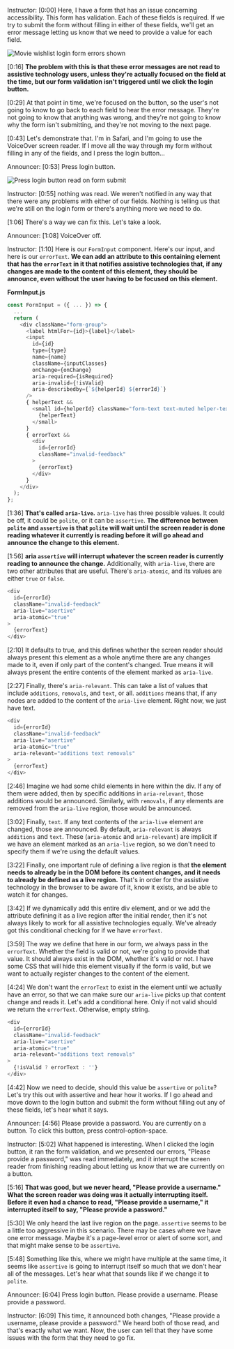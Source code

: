 Instructor: [0:00] Here, I have a form that has an issue concerning accessibility. This form has validation. Each of these fields is required. If we try to submit the form without filling in either of these fields, we'll get an error message letting us know that we need to provide a value for each field.

![Movie wishlist login form errors shown](https://res.cloudinary.com/dg3gyk0gu/image/upload/v1576599778/transcript-images/26-form-errors.jpg)

[0:16] **The problem with this is that these error messages are not read to assistive technology users, unless they're actually focused on the field at the time, but our form validation isn't triggered until we click the login button.**

[0:29] At that point in time, we're focused on the button, so the user's not going to know to go back to each field to hear the error message. They're not going to know that anything was wrong, and they're not going to know why the form isn't submitting, and they're not moving to the next page.

[0:43] Let's demonstrate that. I'm in Safari, and I'm going to use the VoiceOver screen reader. If I move all the way through my form without filling in any of the fields, and I press the login button...

Announcer: [0:53] Press login button.

![Press login button read on form submit](https://res.cloudinary.com/dg3gyk0gu/image/upload/v1576599778/transcript-images/26-form-press-login.jpg)

Instructor: [0:55] nothing was read. We weren't notified in any way that there were any problems with either of our fields. Nothing is telling us that we're still on the login form or there's anything more we need to do.

[1:06] There's a way we can fix this. Let's take a look.

Announcer: [1:08] VoiceOver off.

Instructor: [1:10] Here is our `FormInput` component. Here's our input, and here is our `errorText`. **We can add an attribute to this containing element that has the `errorText` in it that notifies assistive technologies that, if any changes are made to the content of this element, they should be announce, even without the user having to be focused on this element.**

**FormInput.js**
```js
const FormInput = ({ ... }) => {
  ...
  return (
    <div className="form-group">
      <label htmlFor={id}>{label}</label>
      <input
        id={id}
        type={type}
        name={name}
        className={inputClasses}
        onChange={onChange}
        aria-required={isRequired}
        aria-invalid={!isValid}
        aria-describedby={`${helperId} ${errorId}`}
      />
      { helperText &&
        <small id={helperId} className="form-text text-muted helper-text">
          {helperText}
        </small>
      }
      { errorText &&
        <div
          id={errorId}
          className="invalid-feedback"
        >
          {errorText}
        </div>
      }
    </div>
  );
};
```

[1:36] **That's called `aria-live`.** `aria-live` has three possible values. It could be off, it could be `polite`, or it can be `assertive`. **The difference between `polite` and `assertive` is that `polite` will wait until the screen reader is done reading whatever it currently is reading before it will go ahead and announce the change to this element.**

[1:56] **aria `assertive` will interrupt whatever the screen reader is currently reading to announce the change.** Additionally, with `aria-live`, there are two other attributes that are useful. There's `aria-atomic`, and its values are either `true` or `false`.

```js
<div
  id={errorId}
  className="invalid-feedback"
  aria-live="asertive"
  aria-atomic="true"
>
  {errorText}
</div>
```

[2:10] It defaults to true, and this defines whether the screen reader should always present this element as a whole anytime there are any changes made to it, even if only part of the content's changed. True means it will always present the entire contents of the element marked as `aria-live`.

[2:27] Finally, there's `aria-relevant`. This can take a list of values that include `additions`, `removals`, and `text`, or all. `additions` means that, if any nodes are added to the content of the `aria-live` element. Right now, we just have text.

```js
<div
  id={errorId}
  className="invalid-feedback"
  aria-live="asertive"
  aria-atomic="true"
  aria-relevant="additions text removals"
>
  {errorText}
</div>
```

[2:46] Imagine we had some child elements in here within the div. If any of them were added, then by specific additions in `aria-relevant`, those additions would be announced. Similarly, with `removals`, if any elements are removed from the `aria-live` region, those would be announced.

[3:02] Finally, `text`. If any text contents of the `aria-live` element are changed, those are announced. By default, `aria-relevant` is always `additions` and `text`. These (`aria-atomic` and `aria-relevant`) are implicit if we have an element marked as an `aria-live` region, so we don't need to specify them if we're using the default values.

[3:22] Finally, one important rule of defining a live region is that **the element needs to already be in the DOM before its content changes, and it needs to already be defined as a live region.** That's in order for the assistive technology in the browser to be aware of it, know it exists, and be able to watch it for changes.

[3:42] If we dynamically add this entire div element, and or we add the attribute defining it as a live region after the initial render, then it's not always likely to work for all assistive technologies equally. We've already got this conditional checking for if we have `errorText`.

[3:59] The way we define that here in our form, we always pass in the `errorText`. Whether the field is valid or not, we're going to provide that value. It should always exist in the DOM, whether it's valid or not. I have some CSS that will hide this element visually if the form is valid, but we want to actually register changes to the content of the element.

[4:24] We don't want the `errorText` to exist in the element until we actually have an error, so that we can make sure our `aria-live` picks up that content change and reads it. Let's add a conditional here. Only if not valid should we return the `errorText`. Otherwise, empty string.

```js
<div
  id={errorId}
  className="invalid-feedback"
  aria-live="asertive"
  aria-atomic="true"
  aria-relevant="additions text removals"
>
  {!isValid ? errorText : ''}
</div>
```

[4:42] Now we need to decide, should this value be `assertive` or `polite`? Let's try this out with assertive and hear how it works. If I go ahead and move down to the login button and submit the form without filling out any of these fields, let's hear what it says.

Announcer: [4:56] Please provide a password. You are currently on a button. To click this button, press control-option-space.

Instructor: [5:02] What happened is interesting. When I clicked the login button, it ran the form validation, and we presented our errors, "Please provide a password," was read immediately, and it interrupt the screen reader from finishing reading about letting us know that we are currently on a button.

[5:16] **That was good, but we never heard, "Please provide a username." What the screen reader was doing was it actually interrupting itself. Before it even had a chance to read, "Please provide a username," it interrupted itself to say, "Please provide a password."**

[5:30] We only heard the last live region on the page. `assertive` seems to be a little too aggressive in this scenario. There may be cases where we have one error message. Maybe it's a page-level error or alert of some sort, and that might make sense to be `assertive`.

[5:48] Something like this, where we might have multiple at the same time, it seems like `assertive` is going to interrupt itself so much that we don't hear all of the messages. Let's hear what that sounds like if we change it to `polite`.

Announcer: [6:04] Press login button. Please provide a username. Please provide a password.

Instructor: [6:09] This time, it announced both changes, "Please provide a username, please provide a password." We heard both of those read, and that's exactly what we want. Now, the user can tell that they have some issues with the form that they need to go fix.
